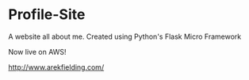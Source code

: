 # Profile-Site
A website all about me. Created using Python's Flask Micro Framework

Now live on AWS!

http://www.arekfielding.com/
